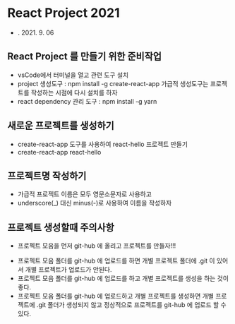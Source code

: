 # React Project 2021

- . 2021. 9. 06

## React Project 를 만들기 위한 준비작업

- vsCode에서 터미널을 열고 관련 도구 설치
- project 생성도구 : npm install -g create-react-app
  가급적 생성도구는 프로젝트를 작성하는 시점에 다시 설치를 하자
- react dependency 관리 도구 : npm install -g yarn

## 새로운 프로젝트를 생성하기

- create-react-app 도구를 사용하여 react-hello 프로젝트 만들기
- create-react-app react-hello

## 프로젝트명 작성하기

- 가급적 프로젝트 이름은 모두 영문소문자로 사용하고
- underscore(\_) 대신 minus(-)로 사용하여 이름을 작성하자

## 프로젝트 생성할때 주의사항

- 프로젝트 모음을 먼저 git-hub 에 올리고 프로젝트를 만들자!!!

* 프로젝트 모음 폴더를 git-hub 에 업로드를 하면 개별 프로젝트 폴더에 .git 이 있어서 개별 프로젝트가 업로드가 안된다.
* 프로젝트 모음 폴더를 git-hub 에 업로드를 하고 개별 프로젝트를 생성을 하는 것이 좋다.
* 프로젝트 모음 폴더를 git-hub 에 업로드하고 개별 프로젝트를 생성하면 개별 프로젝트에 .git 폴더가 생성되지 않고 정상적으로 프로젝트를 git-hub 에 업로드 할 수 있다.
